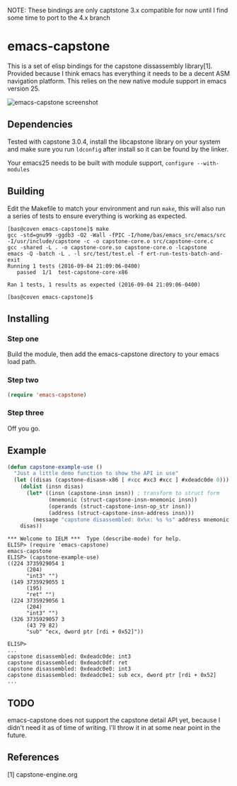 NOTE: These bindings are only captstone 3.x compatible for now until I find some time to port to the 4.x branch

# emacs-capstone

This is a set of elisp bindings for the capstone dissassembly library[1].
Provided because I think emacs has everything it needs to be a decent
ASM navigation platform. This relies on the new native module support
in emacs version 25.

![emacs-capstone screenshot](screenshots/emacs-capstone.png?raw=true "emacs-capstone")

## Dependencies

Tested with capstone 3.0.4, install the libcapstone library on your system
and make sure you run `ldconfig` after install so it can be found by the
linker.

Your emacs25 needs to be built with module support, `configure --with-modules`

## Building

Edit the Makefile to match your environment and run `make`, this will also run
a series of tests to ensure everything is working as expected.

```
[bas@coven emacs-capstone]$ make
gcc -std=gnu99 -ggdb3 -O2 -Wall -fPIC -I/home/bas/emacs_src/emacs/src -I/usr/include/capstone -c -o capstone-core.o src/capstone-core.c
gcc -shared -L . -o capstone-core.so capstone-core.o -lcapstone
emacs -Q -batch -L . -l src/test/test.el -f ert-run-tests-batch-and-exit
Running 1 tests (2016-09-04 21:09:06-0400)
   passed  1/1  test-capstone-core-x86

Ran 1 tests, 1 results as expected (2016-09-04 21:09:06-0400)

[bas@coven emacs-capstone]$ 
```

## Installing

### Step one

Build the module, then add the emacs-capstone directory to your emacs load path.

### Step two

```lisp 
(require 'emacs-capstone) 
```

### Step three 

Off you go.

## Example

```lisp
(defun capstone-example-use ()
  "Just a little demo function to show the API in use"
  (let ((disas (capstone-disasm-x86 [ #xcc #xc3 #xcc ] #xdeadc0de 0)))
    (dolist (insn disas)
      (let* ((insn (capstone-insn insn)) ; transform to struct form
             (mnemonic (struct-capstone-insn-mnemonic insn))
             (operands (struct-capstone-insn-op_str insn))
             (address (struct-capstone-insn-address insn)))
        (message "capstone disassembled: 0x%x: %s %s" address mnemonic operands)))
    disas))
```

```
*** Welcome to IELM ***  Type (describe-mode) for help.
ELISP> (require 'emacs-capstone)
emacs-capstone
ELISP> (capstone-example-use)
((224 3735929054 1
      (204)
      "int3" "")
 (149 3735929055 1
      (195)
      "ret" "")
 (224 3735929056 1
      (204)
      "int3" "")
 (326 3735929057 3
      (43 79 82)
      "sub" "ecx, dword ptr [rdi + 0x52]"))

ELISP>
...
capstone disassembled: 0xdeadc0de: int3 
capstone disassembled: 0xdeadc0df: ret 
capstone disassembled: 0xdeadc0e0: int3 
capstone disassembled: 0xdeadc0e1: sub ecx, dword ptr [rdi + 0x52]
...
```

## TODO

emacs-capstone does not support the capstone detail API yet, because I didn't need
it as of time of writing. I'll throw it in at some near point in the future. 

## References

[1] capstone-engine.org
